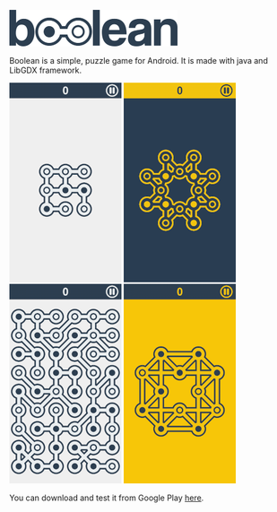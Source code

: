 ![logo](https://github.com/kalemba128/boolean-game/blob/master/screenshots/logo.png?raw=true)

Boolean is a simple, puzzle game for Android. It is made with java and LibGDX framework.

![screen1](https://github.com/kalemba128/boolean-game/blob/master/screenshots/s1.png?raw=true)
![screen2](https://github.com/kalemba128/boolean-game/blob/master/screenshots/s2.png?raw=true)
![screen3](https://github.com/kalemba128/boolean-game/blob/master/screenshots/s3.png?raw=true)
![screen4](https://github.com/kalemba128/boolean-game/blob/master/screenshots/s4.png?raw=true)

You can download and test it from Google Play [here](https://play.google.com/store/apps/details?id=nullowls.boolean&hl=en).

